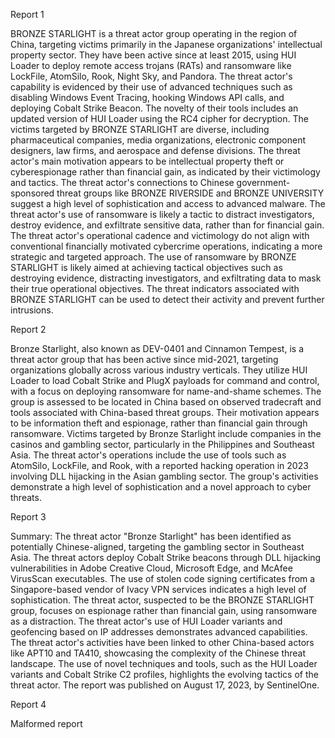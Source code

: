 
Report 1

BRONZE STARLIGHT is a threat actor group operating in the region of China, targeting victims primarily in the Japanese organizations' intellectual property sector. They have been active since at least 2015, using HUI Loader to deploy remote access trojans (RATs) and ransomware like LockFile, AtomSilo, Rook, Night Sky, and Pandora. The threat actor's capability is evidenced by their use of advanced techniques such as disabling Windows Event Tracing, hooking Windows API calls, and deploying Cobalt Strike Beacon. The novelty of their tools includes an updated version of HUI Loader using the RC4 cipher for decryption. The victims targeted by BRONZE STARLIGHT are diverse, including pharmaceutical companies, media organizations, electronic component designers, law firms, and aerospace and defense divisions. The threat actor's main motivation appears to be intellectual property theft or cyberespionage rather than financial gain, as indicated by their victimology and tactics. The threat actor's connections to Chinese government-sponsored threat groups like BRONZE RIVERSIDE and BRONZE UNIVERSITY suggest a high level of sophistication and access to advanced malware. The threat actor's use of ransomware is likely a tactic to distract investigators, destroy evidence, and exfiltrate sensitive data, rather than for financial gain. The threat actor's operational cadence and victimology do not align with conventional financially motivated cybercrime operations, indicating a more strategic and targeted approach. The use of ransomware by BRONZE STARLIGHT is likely aimed at achieving tactical objectives such as destroying evidence, distracting investigators, and exfiltrating data to mask their true operational objectives. The threat indicators associated with BRONZE STARLIGHT can be used to detect their activity and prevent further intrusions.





Report 2

Bronze Starlight, also known as DEV-0401 and Cinnamon Tempest, is a threat actor group that has been active since mid-2021, targeting organizations globally across various industry verticals. They utilize HUI Loader to load Cobalt Strike and PlugX payloads for command and control, with a focus on deploying ransomware for name-and-shame schemes. The group is assessed to be located in China based on observed tradecraft and tools associated with China-based threat groups. Their motivation appears to be information theft and espionage, rather than financial gain through ransomware. Victims targeted by Bronze Starlight include companies in the casinos and gambling sector, particularly in the Philippines and Southeast Asia. The threat actor's operations include the use of tools such as AtomSilo, LockFile, and Rook, with a reported hacking operation in 2023 involving DLL hijacking in the Asian gambling sector. The group's activities demonstrate a high level of sophistication and a novel approach to cyber threats.





Report 3

Summary:
The threat actor "Bronze Starlight" has been identified as potentially Chinese-aligned, targeting the gambling sector in Southeast Asia. The threat actors deploy Cobalt Strike beacons through DLL hijacking vulnerabilities in Adobe Creative Cloud, Microsoft Edge, and McAfee VirusScan executables. The use of stolen code signing certificates from a Singapore-based vendor of Ivacy VPN services indicates a high level of sophistication. The threat actor, suspected to be the BRONZE STARLIGHT group, focuses on espionage rather than financial gain, using ransomware as a distraction. The threat actor's use of HUI Loader variants and geofencing based on IP addresses demonstrates advanced capabilities. The threat actor's activities have been linked to other China-based actors like APT10 and TA410, showcasing the complexity of the Chinese threat landscape. The use of novel techniques and tools, such as the HUI Loader variants and Cobalt Strike C2 profiles, highlights the evolving tactics of the threat actor. The report was published on August 17, 2023, by SentinelOne.





Report 4

Malformed report


